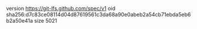 version https://git-lfs.github.com/spec/v1
oid sha256:d7c83ce08114d04d87619561c3da68a90e0abeb2a54cb71ebda5eb6b2a50e41a
size 5021
